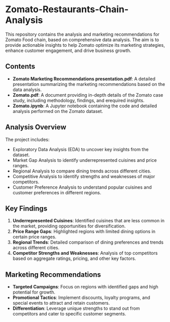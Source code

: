 # Zomato-Restaurants-Chain-Analysis

This repository contains the analysis and marketing recommendations for Zomato Food chain, based on comprehensive data analysis. The aim is to provide actionable insights to help Zomato optimize its marketing strategies, enhance customer engagement, and drive business growth.

## Contents

- **Zomato Marketing Recommendations presentation.pdf**: A detailed presentation summarizing the marketing recommendations based on the data analysis.
- **Zomato.pdf**: A document providing in-depth details of the Zomato case study, including methodology, findings, and erequired insights.
- **Zomato.ipynb**: A Jupyter notebook containing the code and detailed analysis performed on the Zomato dataset.

## Analysis Overview

The project includes:
- Exploratory Data Analysis (EDA) to uncover key insights from the dataset.
- Market Gap Analysis to identify underrepresented cuisines and price ranges.
- Regional Analysis to compare dining trends across different cities.
- Competitive Analysis to identify strengths and weaknesses of major competitors.
- Customer Preference Analysis to understand popular cuisines and customer preferences in different regions.

## Key Findings

1. **Underrepresented Cuisines**: Identified cuisines that are less common in the market, providing opportunities for diversification.
2. **Price Range Gaps**: Highlighted regions with limited dining options in certain price ranges.
3. **Regional Trends**: Detailed comparison of dining preferences and trends across different cities.
4. **Competitor Strengths and Weaknesses**: Analysis of top competitors based on aggregate ratings, pricing, and other key factors.

## Marketing Recommendations

- **Targeted Campaigns**: Focus on regions with identified gaps and high potential for growth.
- **Promotional Tactics**: Implement discounts, loyalty programs, and special events to attract and retain customers.
- **Differentiation**: Leverage unique strengths to stand out from competitors and cater to specific customer segments.


